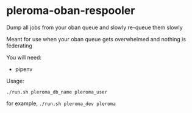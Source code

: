 # pleroma-oban-respooler

Dump all jobs from your oban queue and slowly re-queue them
slowly

Meant for use when your oban queue gets overwhelmed and nothing
is federating

You will need:
- pipenv

Usage:

`./run.sh pleroma_db_name pleroma_user`

for example, `./run.sh pleroma_dev pleroma`
